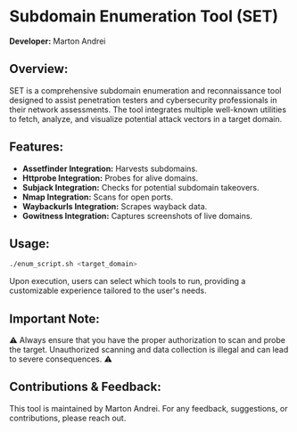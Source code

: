 # Subdomain Enumeration Tool (SET)

**Developer:** Marton Andrei

## Overview:

SET is a comprehensive subdomain enumeration and reconnaissance tool designed to assist penetration testers and cybersecurity professionals in their network assessments. The tool integrates multiple well-known utilities to fetch, analyze, and visualize potential attack vectors in a target domain.

## Features:

- **Assetfinder Integration:** Harvests subdomains.
- **Httprobe Integration:** Probes for alive domains.
- **Subjack Integration:** Checks for potential subdomain takeovers.
- **Nmap Integration:** Scans for open ports.
- **Waybackurls Integration:** Scrapes wayback data.
- **Gowitness Integration:** Captures screenshots of live domains.

## Usage:

```bash
./enum_script.sh <target_domain>
````

Upon execution, users can select which tools to run, providing a customizable experience tailored to the user's needs.

## Important Note:

:warning: Always ensure that you have the proper authorization to scan and probe the target. Unauthorized scanning and data collection is illegal and can lead to severe consequences. :warning:

## Contributions & Feedback:

This tool is maintained by Marton Andrei. For any feedback, suggestions, or contributions, please reach out.
